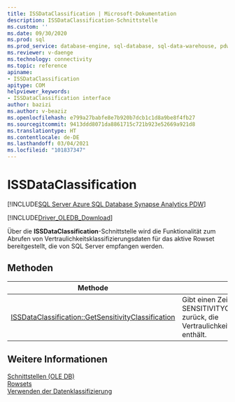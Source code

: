 ```yaml
---
title: ISSDataClassification | Microsoft-Dokumentation
description: ISSDataClassification-Schnittstelle
ms.custom: ''
ms.date: 09/30/2020
ms.prod: sql
ms.prod_service: database-engine, sql-database, sql-data-warehouse, pdw
ms.reviewer: v-daenge
ms.technology: connectivity
ms.topic: reference
apiname:
- ISSDataClassification
apitype: COM
helpviewer_keywords:
- ISSDataClassification interface
author: bazizi
ms.author: v-beaziz
ms.openlocfilehash: e799a27babfe8e7b920b7dcb1c1d8a9be8f4fb27
ms.sourcegitcommit: 9413ddd8071da8861715c721b923e52669a921d8
ms.translationtype: HT
ms.contentlocale: de-DE
ms.lasthandoff: 03/04/2021
ms.locfileid: "101837347"
---
```

# <a name="issdataclassification"></a>ISSDataClassification
[!INCLUDE[SQL Server Azure SQL Database Synapse Analytics PDW](../../../includes/applies-to-version/sql-asdb-asa.md)]

[!INCLUDE[Driver_OLEDB_Download](../../../includes/driver_oledb_download.md)]

  Über die **ISSDataClassification**-Schnittstelle wird die Funktionalität zum Abrufen von Vertraulichkeitsklassifizierungsdaten für das aktive Rowset bereitgestellt, die von SQL Server empfangen werden.
  

## <a name="methods"></a>Methoden

|Methode|Beschreibung|  
|------------|-----------------|  
|[ISSDataClassification::GetSensitivityClassification](../../oledb/ole-db-interfaces/issdataclassification-getsensitivityclassification-ole-db.md)|Gibt einen Zeiger auf eine SENSITIVITYCLASSIFICATION-Struktur zurück, die Vertraulichkeitsklassifizierungsinformationen enthält.|  

## <a name="see-also"></a>Weitere Informationen  
 [Schnittstellen &#40;OLE DB&#41;](../../oledb/ole-db-interfaces/oledb-driver-for-sql-server-ole-db-interfaces.md)   
 [Rowsets](../ole-db-rowsets/rowsets.md)   
 [Verwenden der Datenklassifizierung](../features/using-data-classification.md)
